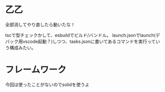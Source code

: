 # 乙乙
全部消してやり直したら動いたな！

tscで型チェックかして、esbuildでビルド/バンドル。
launch.jsonでlaunch(デバック用vscode起動？)しつつ、tasks.jsonに書いてあるコマンドを実行っていう構成みたい。

# フレームワーク
今回は使ったことがないのでsolidを使うよ